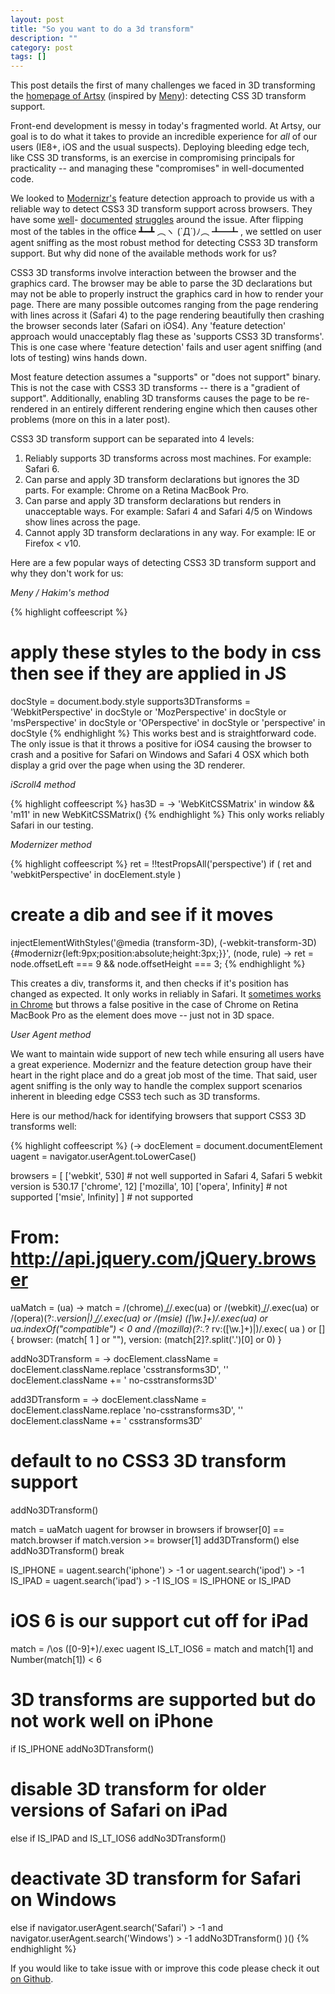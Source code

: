 ```yaml
---
layout: post
title: "So you want to do a 3d transform"
description: ""
category: post
tags: []
---
```


This post details the first of many challenges we faced in 3D
transforming the [homepage of Artsy](http://artsy.net) (inspired by
[Meny](https://github.com/hakimel/meny)): detecting CSS 3D transform
support.

Front-end development is messy in today's fragmented world. At Artsy,
our goal is to do what it takes to provide an incredible experience
for *all* of our users (IE8+, iOS and the usual suspects). Deploying
bleeding edge tech, like CSS 3D transforms, is an exercise in
compromising principals for practicality -- and managing these
"compromises" in well-documented code.

We looked to [Modernizr's](http://modernizr.com/) feature detection approach to provide us with
a reliable way to detect CSS3 3D transform support across browsers. They have some
[well](https://github.com/Modernizr/Modernizr/issues/590)-
[documented](https://github.com/Modernizr/Modernizr/issues/465)
[struggles](https://github.com/Modernizr/Modernizr/issues/240) around
the issue. After flipping most of the tables in the office ┻━┻ ︵ヽ
(`Д´)ﾉ︵﻿ ┻━┻ , we settled on user agent sniffing as the most robust
method for detecting CSS3 3D transform support. But why did none
of the available methods work for us?

<!-- more -->

CSS3 3D transforms involve interaction between the browser and the
graphics card. The browser may be able to parse the 3D declarations
but may not be able to properly instruct the graphics card in how to
render your page. There are many possible outcomes ranging from the
page rendering with lines across it (Safari 4) to the page rendering
beautifully then crashing the browser seconds later (Safari on
iOS4). Any 'feature detection' approach would unacceptably flag these
as 'supports CSS3 3D transforms'. This is one case where 'feature
detection' fails and user agent sniffing (and lots of testing) wins
hands down.

Most feature detection assumes a "supports" or "does not support"
binary. This is not the case with CSS3 3D transforms -- there is a
"gradient of support". Additionally, enabling 3D transforms causes the
page to be re-rendered in an entirely different rendering engine which
then causes other problems (more on this in a later post).

CSS3 3D transform support can be separated into 4 levels:

1. Reliably supports 3D transforms across most machines. For example:
Safari 6.
2. Can parse and apply 3D transform declarations but ignores the 3D
parts. For example: Chrome on a Retina MacBook Pro.
3. Can parse and apply 3D transform declarations but renders in
unacceptable ways. For example: Safari 4 and Safari 4/5 on Windows
show lines across the page.
4. Cannot apply 3D transform declarations in any way. For example:
IE or Firefox < v10.

Here are a few popular ways of detecting CSS3 3D transform support and why
they don't work for us:

*Meny / Hakim's method*

{% highlight coffeescript %}
# apply these styles to the body in css then see if they are applied in JS
docStyle = document.body.style
supports3DTransforms =  'WebkitPerspective' in docStyle or
                        'MozPerspective' in docStyle or
                        'msPerspective' in docStyle or
                        'OPerspective' in docStyle or
                        'perspective' in docStyle
{% endhighlight %}
This works best and is straightforward code. The only
issue is that it throws a positive for iOS4 causing the browser to
crash and a positive for Safari on Windows and Safari 4 OSX which both
display a grid over the page when using the 3D renderer.

*iScroll4 method*

{% highlight coffeescript %}
has3D = -> 'WebKitCSSMatrix' in window && 'm11' in new WebKitCSSMatrix()
{% endhighlight %}
This only works reliably Safari in our testing.

*Modernizer method*

{% highlight coffeescript %}
ret = !!testPropsAll('perspective')
if ( ret and 'webkitPerspective' in docElement.style )
  # create a dib and see if it moves
  injectElementWithStyles('@media (transform-3D), (-webkit-transform-3D){#modernizr{left:9px;position:absolute;height:3px;}}', (node, rule) ->
    ret = node.offsetLeft === 9 && node.offsetHeight === 3;
{% endhighlight %}

This creates a div, transforms it, and then checks if it's position
has changed as expected. It only works in reliably in Safari.
It [sometimes works in Chrome](https://github.com/Modernizr/Modernizr/issues/590)
but throws a false positive in the case of Chrome on Retina MacBook
Pro as the element does move -- just not in 3D space.

*User Agent method*

We want to maintain wide support of new tech while ensuring all users
have a great experience. Modernizr and the feature detection group
have their heart in the right place and do a great job most of the
time. That said, user agent sniffing is the only way to handle the
complex support scenarios inherent in bleeding edge CSS3 tech such as
3D transforms.

Here is our method/hack for identifying browsers that support CSS3 3D
transforms well:

{% highlight coffeescript %}
(->
  docElement = document.documentElement
  uagent = navigator.userAgent.toLowerCase()

  browsers = [
    ['webkit',  530]        # not well supported in Safari 4, Safari 5 webkit version is 530.17
    ['chrome',  12]
    ['mozilla', 10]
    ['opera',   Infinity]   # not supported
    ['msie',    Infinity] ] # not supported

  # From: http://api.jquery.com/jQuery.browser
  uaMatch = (ua) ->
    match =
      /(chrome)[ \/]([\w.]+)/.exec(ua) or
      /(webkit)[ \/]([\w.]+)/.exec(ua) or
      /(opera)(?:.*version|)[ \/]([\w.]+)/.exec(ua) or
      /(msie) ([\w.]+)/.exec(ua) or
      ua.indexOf("compatible") < 0 and /(mozilla)(?:.*? rv:([\w.]+)|)/.exec( ua ) or
      []
    { browser: (match[ 1 ] or ""), version: (match[2]?.split('.')[0] or 0) }

  addNo3DTransform = ->
    docElement.className = docElement.className.replace 'csstransforms3D', ''
    docElement.className += ' no-csstransforms3D'

  add3DTransform = ->
    docElement.className = docElement.className.replace 'no-csstransforms3D', ''
    docElement.className += ' csstransforms3D'

  # default to no CSS3 3D transform support
  addNo3DTransform()

  match = uaMatch uagent
  for browser in browsers
    if browser[0] == match.browser
      if match.version >= browser[1]
        add3DTransform()
      else
        addNo3DTransform()
      break

  IS_IPHONE = uagent.search('iphone') > -1 or uagent.search('ipod') > -1
  IS_IPAD = uagent.search('ipad') > -1
  IS_IOS = IS_IPHONE or IS_IPAD

  # iOS 6 is our support cut off for iPad
  match = /\os ([0-9]+)/.exec uagent
  IS_LT_IOS6 = match and match[1] and Number(match[1]) < 6

  # 3D transforms are supported but do not work well on iPhone
  if IS_IPHONE
    addNo3DTransform()

  # disable 3D transform for older versions of Safari on iPad
  else if IS_IPAD and IS_LT_IOS6
    addNo3DTransform()

  # deactivate 3D transform for Safari on Windows
  else if navigator.userAgent.search('Safari') > -1 and navigator.userAgent.search('Windows') > -1
    addNo3DTransform()
)()
{% endhighlight %}

If you would like to take issue with or improve this code please check
it out [on Github](https://github.com/zamiang/detect-css3-3D-transform).
